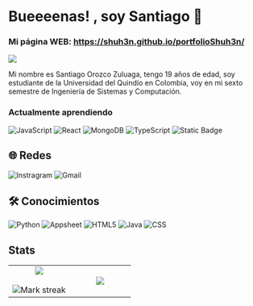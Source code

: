 # Bueeeenas! , soy Santiago 👋
### Mi página WEB: https://shuh3n.github.io/portfolioShuh3n/

<div>
  <img src="https://imgur.com/pTxzQKj.png">
</div>

Mi nombre es Santiago Orozco Zuluaga, tengo 19 años de edad, soy estudiante de la Universidad del Quindío en Colombia, voy en mi sexto semestre de Ingeniería de Sistemas y Computación.


### Actualmente aprendiendo

![JavaScript](https://img.shields.io/badge/JavaScript-%23f3e31c?style=for-the-badge&logo=javascript&logoColor=black) ![React](https://img.shields.io/badge/React-%232488f8?style=for-the-badge&logo=react&logoColor=black) 
![MongoDB](https://img.shields.io/badge/MongoDB-%23046b4b?style=for-the-badge&logo=mongodb&logoColor=white) ![TypeScript](https://img.shields.io/badge/TypeScript-%232488f8?style=for-the-badge&logo=typescript&logoColor=black) 
![Static Badge](https://img.shields.io/badge/Figma-%238b55fa?style=for-the-badge&logo=figma&logoColor=black)








## 🌐 Redes
![Instragram](https://img.shields.io/badge/Instragram-%23fa069e?style=social&logo=instagram&color=%23fa069e&link=instagram.com%2Fphotosoz_)
 ![Gmail](https://img.shields.io/badge/Gmail-%23fa069e?style=social&logo=gmail&color=%23fa069e&link=mailto%3Asantiagoorozcozuluaga%40gmail.com)







## 🛠️ Conocimientos 
![Python](https://img.shields.io/badge/Python-%2379eeb6?style=for-the-badge&logo=python&logoColor=black) ![Appsheet](https://img.shields.io/badge/Appsheet-%232c7dbc?style=for-the-badge&logoColor=black)
![HTML5](https://img.shields.io/badge/Html-%23ec5424?style=for-the-badge&logo=html5&logoColor=black) ![Java](https://img.shields.io/badge/Java-%23FFC300?style=for-the-badge&logoColor=black)  ![CSS](https://img.shields.io/badge/CSS-%232c7dbc?style=for-the-badge&logo=css3&logoColor=black)







## Stats
<p align="center">
  <!--- stats (start) -->
<table align="center">
<tr border="none">
<td width="50%" align="center">
  
  <img  align="center"  src="https://github-readme-stats.vercel.app/api?username=Shuh3n&theme=dark&show_icons=true&count_private=true" />
  <br></br>
  <img  title="🔥 Get streak stats for your profile at git.io/streak-stats" alt="Mark streak" src="https://github-readme-streak-stats.herokuapp.com/?user=Shuh3n&theme=dark&hide_border=false" /> 
</td>

<td width="50%" align="center">

  <img  align="center"  src="https://github-readme-stats.anuraghazra1.vercel.app/api/top-langs/?username=Shuh3n&theme=dark&hide_border=false&no-bg=true&no-frame=true&langs_count=10"/>
  
  </td>
</tr>
</table>
<!--- stats (end) -->


</p>      


<!--
**Shuh3n/Shuh3n** is a ✨ _special_ ✨ repository because its `README.md` (this file) appears on your GitHub profile.

Here are some ideas to get you started:

- 🔭 I’m currently working on ...
- 🌱 I’m currently learning ...
- 👯 I’m looking to collaborate on ...
- 🤔 I’m looking for help with ...
- 💬 Ask me about ...
- 📫 How to reach me: ...
- 😄 Pronouns: ...
- ⚡ Fun fact: ...
-->
